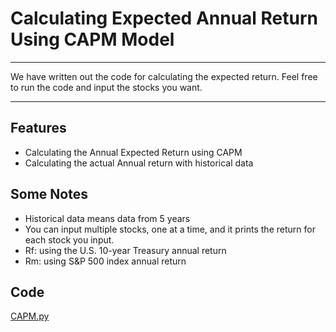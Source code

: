 # Calculating Expected Annual Return Using CAPM Model ###
------
We have written out the code for calculating the expected return. Feel free to run the code and input the stocks you want.

-------

## Features 

- Calculating the Annual Expected Return using CAPM
- Calculating the actual Annual return with historical data

## Some Notes
- Historical data means data from 5 years
- You can input multiple stocks, one at a time, and it prints the return for each stock you input.
- Rf: using the U.S. 10-year Treasury annual return
- Rm: using S&P 500 index annual return

## Code
[CAPM.py](https://github.com/CS196Illinois/FA25-Group12/blob/master/Project/Backend/CAPM.py)
